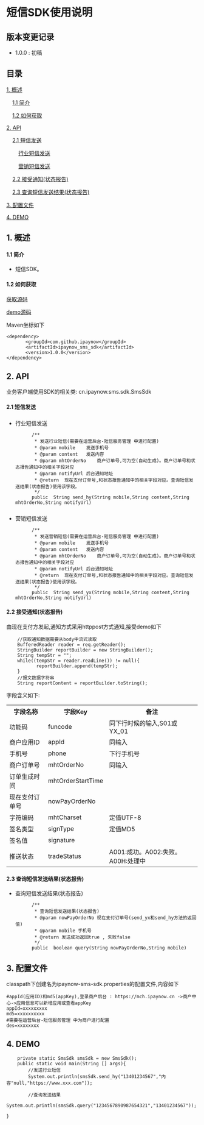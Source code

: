# 短信SDK使用说明 #

## 版本变更记录 ##

- 1.0.0 : 初稿


## 目录 ##

[1. 概述](#1)

&nbsp;&nbsp;&nbsp;&nbsp;[1.1 简介](#1.1)

&nbsp;&nbsp;&nbsp;&nbsp;[1.2 如何获取](#1.2)

[2. API](#2)

&nbsp;&nbsp;&nbsp;&nbsp;[2.1 短信发送](#2.1)

&nbsp;&nbsp;&nbsp;&nbsp;&nbsp;&nbsp;&nbsp;&nbsp;[行业短信发送](#2.1.1)

&nbsp;&nbsp;&nbsp;&nbsp;&nbsp;&nbsp;&nbsp;&nbsp;[营销短信发送](#2.1.2)

&nbsp;&nbsp;&nbsp;&nbsp;[2.2 接受通知(状态报告)](#2.2)

&nbsp;&nbsp;&nbsp;&nbsp;[2.3 查询短信发送结果(状态报告)](#2.3)


[3. 配置文件](#3)

[4. DEMO](#4)

<h2 id='1'> 1. 概述 </h2>

<h4 id='1.1'> 1.1 简介 </h4>

- 短信SDK。

<h4 id='1.2'> 1.2 如何获取 </h4>

[获取源码](https://github.com/ipaynowORG/ipaynow_sms_java)

[demo源码](https://github.com/ipaynowORG/ipaynow_sms_java)

Maven坐标如下

	<dependency>
	       <groupId>com.github.ipaynow</groupId>
           <artifactId>ipaynow_sms_sdk</artifactId>
           <version>1.0.0</version>
	</dependency>





<h2 id='2'> 2. API </h2>

业务客户端使用SDK的相关类: cn.ipaynow.sms.sdk.SmsSdk

<h4 id='2.1'> 2.1 短信发送 </h4>

<h5 id='2.1.1'></h4>

- 行业短信发送

            /**
             * 发送行业短信(需要在运营后台-短信服务管理 中进行配置)
             * @param mobile    发送手机号
             * @param content   发送内容
             * @param mhtOrderNo    商户订单号,可为空(自动生成)。商户订单号和状态报告通知中的相关字段对应
             * @param notifyUrl 后台通知地址
             * @return  现在支付订单号,和状态报告通知中的相关字段对应。查询短信发送结果(状态报告)使用该字段。
             */
            public  String send_hy(String mobile,String content,String mhtOrderNo,String notifyUrl)

<h5 id='2.1.2'></h4>

- 营销短信发送

            /**
             * 发送营销短信(需要在运营后台-短信服务管理 中进行配置)
             * @param mobile    发送手机号
             * @param content   发送内容
             * @param mhtOrderNo    商户订单号,可为空(自动生成)。商户订单号和状态报告通知中的相关字段对应
             * @param notifyUrl 后台通知地址
             * @return  现在支付订单号,和状态报告通知中的相关字段对应。查询短信发送结果(状态报告)使用该字段。
             */
            public  String send_yx(String mobile,String content,String mhtOrderNo,String notifyUrl)


<h4 id='2.2'>2.2 接受通知(状态报告)</h4>

由现在支付方发起,通知方式采用httppost方式通知,接受demo如下

        //获取通知数据需要从body中流式读取
        BufferedReader reader = req.getReader();
        StringBuilder reportBuilder = new StringBuilder();
        String tempStr = "";
        while((tempStr = reader.readLine()) != null){
               reportBuilder.append(tempStr);
        }
        //报文数据字符串
        String reportContent = reportBuilder.toString();


字段含义如下:

<table>
        <tr>
            <th>字段名称</th>
            <th>字段Key</th>
            <th>备注</th>
        </tr>
        <tr>
            <td>功能码</td>
            <td>funcode</td>
            <td>同下行时候的输入,S01或YX_01</td>
        </tr>
        <tr>
            <td>商户应用ID</td>
            <td>appId</td>
            <td>同输入</td>
         </tr>
<tr>
            <td>手机号</td>
            <td>phone</td>
            <td>下行手机号</td>
         </tr>
<tr>
            <td>商户订单号</td>
            <td>mhtOrderNo</td>
            <td>同输入</td>
         </tr>
<tr>
            <td>订单生成时间</td>
            <td>mhtOrderStartTime</td>
            <td></td>
         </tr>
<tr>
            <td>现在支付订单号</td>
            <td>nowPayOrderNo</td>
            <td></td>
         </tr>
<tr>
            <td>字符编码</td>
            <td>mhtCharset</td>
            <td>定值UTF-8</td>
         </tr>
<tr>
            <td>签名类型</td>
            <td>signType</td>
            <td>定值MD5</td>
         </tr>
<tr>
            <td>签名值</td>
            <td>signature</td>
            <td></td>
         </tr>
<tr>
            <td>推送状态</td>
            <td>tradeStatus</td>
            <td>A001:成功。A002:失败。 A00H:处理中</td>
         </tr>
    </table>

<h4 id='2.3'> 2.3 查询短信发送结果(状态报告) </h4>

- 查询短信发送结果(状态报告)

            /**
             * 查询短信发送结果(状态报告)
             * @param nowPayOrderNo 现在支付订单号(send_yx和send_hy方法的返回值)
             * @param mobile 手机号
             * @return 发送成功返回true , 失败false
             */
            public  boolean query(String nowPayOrderNo,String mobile)

<h2 id='3'> 3. 配置文件 </h2>

classpath下创建名为ipaynow-sms-sdk.properties的配置文件,内容如下

```
#appId(应用ID)和md5(appKey),登录商户后台 : https://mch.ipaynow.cn ->商户中心->应用信息可以新增应用或查看appKey
appId=xxxxxxxxx
md5=xxxxxxxxxx
#需要在运营后台-短信服务管理 中为商户进行配置
des=xxxxxxxx
```


<h2 id='4'> 4. DEMO </h2>

```
    private static SmsSdk smsSdk = new SmsSdk();
    public static void main(String [] args){
        //发送行业短信
        System.out.println(smsSdk.send_hy("13401234567","内容"null,"https://www.xxx.com"));

        //查询发送结果
        System.out.println(smsSdk.query("1234567890987654321","13401234567"));

}
```